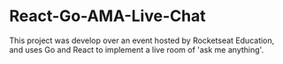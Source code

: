 # React-Go-AMA-Live-Chat
This project was develop over an event hosted by Rocketseat Education, and uses Go and React to implement a live room of 'ask me anything'.
